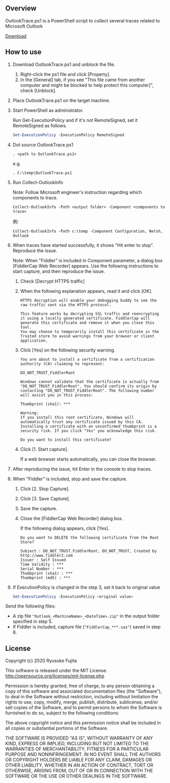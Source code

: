 ﻿## Overview
OutlookTrace.ps1 is a PowerShell script to collect several traces related to Microsoft Outlook

[Download](https://github.com/jpmessaging/OutlookTrace/releases/download/v2020-05-05/OutlookTrace.ps1)

## How to use
1. Download OutlookTrace.ps1 and unblock the file.

    1. Right-click the ps1 file and click [Property].
    2. In the [General] tab, if you see "This file came from another computer and might be blocked to help protect this computer]", check [Unblock].

2. Place OutlookTrace.ps1 on the target machine.
3. Start PowerShell as administrator.

    Run Get-ExecutionPolicy and if it's not RemoteSigned, set it RemoteSigned as follows.

    ```PowerShell
    Set-ExecutionPolicy -ExecutionPolicy RemoteSigned
    ```
       
4. Dot source OutlookTrace.ps1

    ```
    . <path to OutlookTrace.ps1>
    ```

    e.g.
    ```
    . C:\temp\OutlookTrace.ps1
    ```

5. Run Collect-OutlookInfo

    Note: Follow Microsoft engineer's instruction regarding which components to trace.

    ```
    Collect-OutlookInfo -Path <output folder> -Component <components to trace>
    ```

    例:
    ```
    Collect-OutlookInfo -Path c:\temp -Component Configuration, Netsh, Outlook
    ```

6. When traces have started successfully, it shows "Hit enter to stop". Reproduce the issue.
   
    Note: When "Fiddler" is included in Component parameter, a dialog box [FiddlerCap Web Recorder] appears. Use the following instructions to start capture, and then reproduce the issue.

    1. Check [Decrypt HTTPS traffic] 
    2. When the following explanation appears, read it and click [OK].

        ```
        HTTPS decryption will enable your debugging buddy to see the raw traffic sent via the HTTPS protocol. 

        This feature works by decrypting SSL traffic and reencrypting it using a locally generated certificate. FiddlerCap will generate this certificate and remove it when you close this tool.
        You may choose to temporarily install this certificate in the Trusted store to avoid warnings from your browser or client application.
        ```

    3. Click [Yes] on the following security warning.

        ```
        You are about to install a certificate from a certification authority (CA) claiming to represent:

        DO_NOT_TRUST_FiddlerRoot

        Windows cannot validate that the certificate is actually from "DO_NOT_TRUST_FiddlerRoot". You should confirm its origin by contacting "DO_NOT_TRUST_FiddlerRoot". The following number will assist you in this process:

        Thumbprint (sha1): ***

        Warning:
        If you install this root certificate, Windows will automatically trust any certificate issued by this CA. Installing a certificate with an unconfirmed thumbprint is a security risk. If you click "Yes" you acknowledge this risk.

        Do you want to install this certificate?
        ```

    4. Click [1. Start capture].

        If a web browser starts automatically, you can close the browser.

7. After reproducing the issue, hit Enter in the console to stop traces.
8. When "Fiddler" is included, stop and save the capture.

    1. Click [2. Stop Capture].
    2. Click [3. Save Capture].
    3. Save the capture.
    4. Close the [FiddlerCap Web Recorder] dialog box.

        If the following dialog appears, click [Yes].

        ```
        Do you want to DELETE the following certificate from the Root Store?

        Subject : DO_NOT_TRUST_FiddlerRoot, DO_NOT_TRUST, Created by http://www.fiddler2.com
        Issuer : Self Issued
        Time Validity : ***
        Serial Number : ***
        Thumbprint (sha1) : ***
        Thumbprint (md5) : ***
        ```

9. If ExecutionPolicy is changed in the step 3, set it back to original value

    ```PowerShell
    Set-ExecutionPolicy -ExecutionPolicy <original value>
    ```
    
Send the following files:

- A zip file `"Outlook_<MachineName>_<DateTime>.zip"` in the output folder specified in step 5.
- If Fiddler is included, capture file (`"FiddlerCap_***.saz"`) saved in step 8.


## License
Copyright (c) 2020 Ryusuke Fujita

This software is released under the MIT License.  
http://opensource.org/licenses/mit-license.php

Permission is hereby granted, free of charge, to any person obtaining a copy of this software and associated documentation files (the "Software"), to deal in the Software without restriction, including without limitation the rights to use, copy, modify, merge, publish, distribute, sublicense, and/or sell copies of the Software, and to permit persons to whom the Software is furnished to do so, subject to the following conditions:

The above copyright notice and this permission notice shall be included in all copies or substantial portions of the Software.

THE SOFTWARE IS PROVIDED "AS IS", WITHOUT WARRANTY OF ANY KIND, EXPRESS OR IMPLIED, INCLUDING BUT NOT LIMITED TO THE WARRANTIES OF MERCHANTABILITY, FITNESS FOR A PARTICULAR PURPOSE AND NONINFRINGEMENT. IN NO EVENT SHALL THE AUTHORS OR COPYRIGHT HOLDERS BE LIABLE FOR ANY CLAIM, DAMAGES OR OTHER LIABILITY, WHETHER IN AN ACTION OF CONTRACT, TORT OR OTHERWISE, ARISING FROM, OUT OF OR IN CONNECTION WITH THE SOFTWARE OR THE USE OR OTHER DEALINGS IN THE SOFTWARE.

